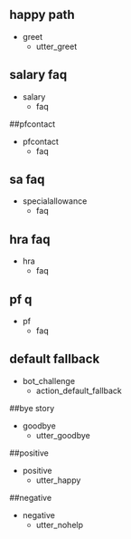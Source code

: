 ## happy path
* greet
  - utter_greet

## salary faq
* salary
  - faq

##pfcontact
* pfcontact
  - faq

## sa faq
* specialallowance
  - faq

## hra faq
* hra
  - faq

## pf q
* pf
  - faq


## default fallback
* bot_challenge
  - action_default_fallback

##bye story
* goodbye
  - utter_goodbye

##positive
* positive
  - utter_happy

##negative
* negative
  - utter_nohelp
